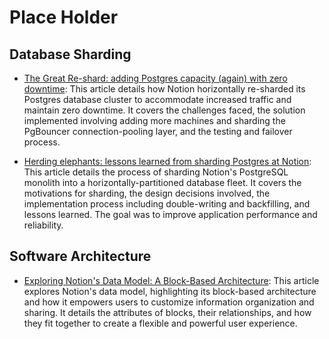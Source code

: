 # Place Holder

## Database Sharding
- [The Great Re-shard: adding Postgres capacity (again) with zero downtime](https://www.notion.com/blog/the-great-re-shard): This article details how Notion horizontally re-sharded its Postgres database cluster to accommodate increased traffic and maintain zero downtime. It covers the challenges faced, the solution implemented involving adding more machines and sharding the PgBouncer connection-pooling layer, and the testing and failover process.

- [Herding elephants: lessons learned from sharding Postgres at Notion](https://www.notion.com/blog/sharding-postgres-at-notion): This article details the process of sharding Notion's PostgreSQL monolith into a horizontally-partitioned database fleet. It covers the motivations for sharding, the design decisions involved, the implementation process including double-writing and backfilling, and lessons learned. The goal was to improve application performance and reliability.

## Software Architecture
- [Exploring Notion's Data Model: A Block-Based Architecture](https://www.notion.com/blog/data-model-behind-notion): This article explores Notion's data model, highlighting its block-based architecture and how it empowers users to customize information organization and sharing. It details the attributes of blocks, their relationships, and how they fit together to create a flexible and powerful user experience.